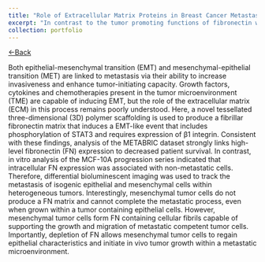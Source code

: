 ```yaml
---
title: "Role of Extracellular Matrix Proteins in Breast Cancer Metastasis"
excerpt: "In contrast to the tumor promoting functions of fibronectin within the ECM, our data suggest that autocrine fibronectin production inhibits the metastatic potential of mesenchymal tumor cells. <br/><img src='/images/Port_1.png'>"
collection: portfolio
---
```

<a href="https://aparna014.github.io/portfolio/">&larr;Back</a>

Both epithelial-mesenchymal transition (EMT) and mesenchymal-epithelial transition (MET) are linked to metastasis via their ability to increase invasiveness and enhance tumor-initiating capacity. Growth factors, cytokines and chemotherapies present in the tumor microenvironment (TME) are capable of inducing EMT, but the role of the extracellular matrix (ECM) in this process remains poorly understood. Here, a novel tessellated three-dimensional (3D) polymer scaffolding is used to produce a fibrillar fibronectin matrix that induces a EMT-like event that includes phosphorylation of STAT3 and requires expression of β1 integrin. Consistent with these findings, analysis of the METABRIC dataset strongly links high-level fibronectin (FN) expression to decreased patient survival. In contrast, in vitro analysis of the MCF-10A progression series indicated that intracellular FN expression was associated with non-metastatic cells. Therefore, differential bioluminescent imaging was used to track the metastasis of isogenic epithelial and mesenchymal cells within heterogeneous tumors. Interestingly, mesenchymal tumor cells do not produce a FN matrix and cannot complete the metastatic process, even when grown within a tumor containing epithelial cells. However, mesenchymal tumor cells form FN containing cellular fibrils capable of supporting the growth and migration of metastatic competent tumor cells. Importantly, depletion of FN allows mesenchymal tumor cells to regain epithelial characteristics and initiate in vivo tumor growth within a metastatic microenvironment. 
